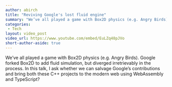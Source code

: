 ```yaml
---
author: abirch
title: "Reviving Google's lost fluid engine"
summary: "We’ve all played a game with Box2D physics (e.g. Angry Birds). Google forked Box2D to add fluid simulation, but diverged irretrievably in the process. In this talk, I ask whether we can salvage Google’s contributions and bring both these C++ projects to the modern web using WebAssembly and TypeScript?"
categories:
 - Tech
layout: video_post
video_url: https://www.youtube.com/embed/EuLZq48pJVo
short-author-aside: true
---
```


We’ve all played a game with Box2D physics (e.g. Angry Birds). Google forked Box2D to add fluid simulation, but diverged irretrievably in the process. In this talk, I ask whether we can salvage Google’s contributions and bring both these C++ projects to the modern web using WebAssembly and TypeScript?
